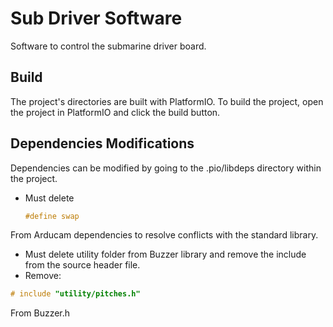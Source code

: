 # Sub Driver Software

Software to control the submarine driver board.

## Build
The project's directories are built with PlatformIO. To build the project, open the project in PlatformIO and click the build button.

## Dependencies Modifications
Dependencies can be modified by going to the .pio/libdeps directory within the project. 

* Must delete 
    ```cpp
    #define swap 
    ```

From Arducam dependencies to resolve conflicts with the standard library.
* Must delete utility folder from Buzzer library and remove the include from the source header file.
* Remove:
```cpp
# include "utility/pitches.h"
```
From Buzzer.h


